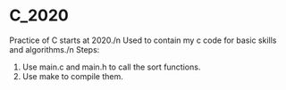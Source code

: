 # C_2020
Practice of C starts at 2020./n
Used to contain my c code for basic skills and algorithms./n
Steps:
1. Use main.c and main.h to call the sort functions.
2. Use make to compile them.
